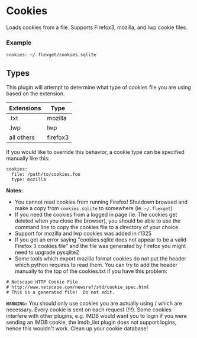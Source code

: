 # Cookies

Loads cookies from a file. Supports Firefox3, mozilla, and lwp cookie files.

### Example

```
cookies: ~/.flexget/cookies.sqlite
```

## Types

This plugin will attempt to determine what type of cookies file you are using based on the extension.

| **Extensions** | **Type** |
| --- | --- |
| .txt | mozilla |
| .lwp | lwp |
| all others | firefox3 |

If you would like to override this behavior, a cookie type can be specified manually like this:

```
cookies:
  file: /path/to/cookies.foo
  type: mozilla
```

**Notes:**
 - You cannot read cookies from running Firefox! Shutdown browsed and make a copy from `cookies.sqlite` to somewhere (ie. `~/.flexget`)
 - If you need the cookies from a logged in page (ie. The cookies get deleted when you close the browser), you should be able to use the command line to copy the cookies file to a directory of your choice.
 - Support for mozilla and lwp cookies was added in r1325
 - If you get an error saying "cookies.sqlite does not appear to be a valid Firefox 3 cookies file" and the file was generated by Firefox you might need to upgrade pysqlite2
 - Some tools which export mozilla format cookies do not put the header which python requires to read them. You can try to add the header manually to the top of the cookies.txt if you have this problem:
```
# Netscape HTTP Cookie File
# http://www.netscape.com/newsref/std/cookie_spec.html
# This is a generated file!  Do not edit.
```

**`WARNING:`** You should only use cookies you are actually using / which are necessary. Every cookie is sent on each request (!!!). Some cookies interfere with other plugins, e.g. IMDB would want you to login if you were sending an IMDB cookie, the imdb_list plugin does not support logins, hence this wouldn't work. Clean up your cookie database!